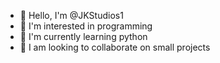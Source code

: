 - 👋 Hello, I'm @JKStudios1
- 👀 I'm interested in programming
- 🌱 I'm currently learning python
- 💞️ I am looking to collaborate on small projects


<!---
JKtudios1/JKtudios1 is a ✨ special ✨ repository because its `README.md` (this file) appears on your GitHub profile.
You can click the Preview link to take a look at your changes.
--->
